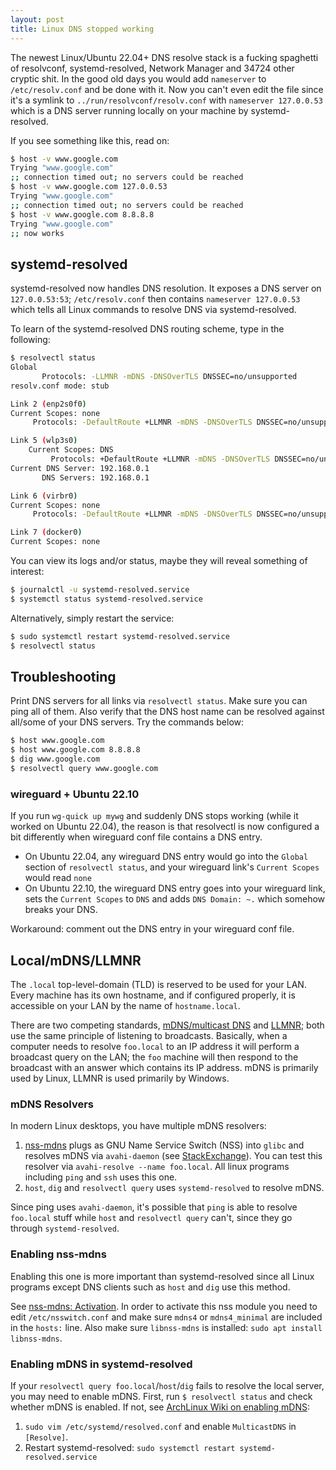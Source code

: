```yaml
---
layout: post
title: Linux DNS stopped working
---
```


The newest Linux/Ubuntu 22.04+ DNS resolve stack is a fucking spaghetti of resolvconf, systemd-resolved, Network Manager
and 34724 other cryptic shit. In the good old days you would add `nameserver` to `/etc/resolv.conf` and be
done with it. Now you can't even edit the file since it's a symlink to `../run/resolvconf/resolv.conf` with `nameserver 127.0.0.53`
which is a DNS server running locally on your machine by systemd-resolved.

If you see something like this, read on:

```bash
$ host -v www.google.com
Trying "www.google.com"
;; connection timed out; no servers could be reached
$ host -v www.google.com 127.0.0.53
Trying "www.google.com"
;; connection timed out; no servers could be reached
$ host -v www.google.com 8.8.8.8
Trying "www.google.com"
;; now works
```

## systemd-resolved

systemd-resolved now handles DNS resolution. It exposes a DNS server on `127.0.0.53:53`; `/etc/resolv.conf` then
contains `nameserver 127.0.0.53` which tells all Linux commands to resolve DNS via systemd-resolved.

To learn of the systemd-resolved DNS routing scheme, type in the following:

```bash
$ resolvectl status
Global
       Protocols: -LLMNR -mDNS -DNSOverTLS DNSSEC=no/unsupported
resolv.conf mode: stub

Link 2 (enp2s0f0)
Current Scopes: none
     Protocols: -DefaultRoute +LLMNR -mDNS -DNSOverTLS DNSSEC=no/unsupported

Link 5 (wlp3s0)
    Current Scopes: DNS
         Protocols: +DefaultRoute +LLMNR -mDNS -DNSOverTLS DNSSEC=no/unsupported
Current DNS Server: 192.168.0.1
       DNS Servers: 192.168.0.1

Link 6 (virbr0)
Current Scopes: none
     Protocols: -DefaultRoute +LLMNR -mDNS -DNSOverTLS DNSSEC=no/unsupported

Link 7 (docker0)
Current Scopes: none
```

You can view its logs and/or status, maybe they will reveal something of interest:

```bash
$ journalctl -u systemd-resolved.service
$ systemctl status systemd-resolved.service
```

Alternatively, simply restart the service:
```bash
$ sudo systemctl restart systemd-resolved.service
$ resolvectl status
```

## Troubleshooting

Print DNS servers for all links via `resolvectl status`. Make sure you can ping
all of them. Also verify that the DNS host name can be resolved against all/some of your DNS servers. Try the commands below:

```bash
$ host www.google.com
$ host www.google.com 8.8.8.8
$ dig www.google.com
$ resolvectl query www.google.com
```

### wireguard + Ubuntu 22.10

If you run `wg-quick up mywg` and suddenly DNS stops working (while it worked on Ubuntu 22.04),
the reason is that resolvectl is now configured a bit differently when wireguard conf file contains a DNS entry.

* On Ubuntu 22.04, any wireguard DNS entry would go into the `Global` section of `resolvectl status`, and
  your wireguard link's `Current Scopes` would read `none`
* On Ubuntu 22.10, the wireguard DNS entry goes into your wireguard link, sets the `Current Scopes` to `DNS` and adds `DNS Domain: ~.`
  which somehow breaks your DNS.

Workaround: comment out the DNS entry in your wireguard conf file.

## Local/mDNS/LLMNR

The `.local` top-level-domain (TLD) is reserved to be used for your LAN. Every machine
has its own hostname, and if configured properly, it is accessible on your LAN by
the name of `hostname.local`.

There are two competing standards, [mDNS/multicast DNS](https://en.wikipedia.org/wiki/Multicast_DNS)
and [LLMNR](https://en.wikipedia.org/wiki/Link-Local_Multicast_Name_Resolution); both use the same principle
of listening to broadcasts. Basically, when a computer needs to resolve `foo.local` to an IP address
it will perform a broadcast query on the LAN; the `foo` machine will then respond to the broadcast
with an answer which contains its IP address. mDNS is primarily used by Linux, LLMNR is used primarily by Windows.

### mDNS Resolvers

In modern Linux desktops, you have multiple mDNS resolvers:

1. [nss-mdns](https://github.com/avahi/nss-mdns) plugs as GNU Name Service Switch (NSS) into `glibc`
   and resolves mDNS via `avahi-daemon` (see [StackExchange](https://superuser.com/questions/1453910/linux-command-to-get-mdns-service-discovery-and-to-get-its-ip-address)).
   You can test this resolver via `avahi-resolve --name foo.local`. All linux programs including `ping` and `ssh` uses this one.
2. `host`, `dig` and `resolvectl query` uses `systemd-resolved` to resolve mDNS.

Since ping uses `avahi-daemon`, it's possible that `ping` is able to resolve `foo.local` stuff while `host` and `resolvectl query` can't,
since they go through `systemd-resolved`.

### Enabling nss-mdns

Enabling this one is more important than systemd-resolved since all Linux programs except DNS clients such as `host` and `dig`
use this method.

See [nss-mdns: Activation](https://github.com/avahi/nss-mdns?tab=readme-ov-file#activation). In order to activate
this nss module you need to edit `/etc/nsswitch.conf` and make sure `mdns4` or `mdns4_minimal` are
included in the `hosts:` line. Also make sure `libnss-mdns` is installed: `sudo apt install libnss-mdns`.

### Enabling mDNS in systemd-resolved

If your `resolvectl query foo.local`/`host`/`dig` fails to resolve the local server, you may need to enable mDNS. First, run
`$ resolvectl status` and check whether mDNS is enabled. If not, see [ArchLinux Wiki on enabling mDNS](https://wiki.archlinux.org/title/Systemd-resolved#mDNS):

1. `sudo vim /etc/systemd/resolved.conf` and enable `MulticastDNS` in `[Resolve]`.
2. Restart systemd-resolved: `sudo systemctl restart systemd-resolved.service`
